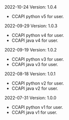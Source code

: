 2022-10-24 Version: 1.0.4
- CCAPI python v5 for user.

2022-09-29 Version: 1.0.3
- CCAPI python v4 for user.
- CCAPI java v4 for user.

2022-09-19 Version: 1.0.2
- CCAPI python v3 for user.
- CCAPI java v3 for user.

2022-08-18 Version: 1.0.1
- CCAPI python v2 for user.
- CCAPI java v2 for user.

2022-07-31 Version: 1.0.0
- CCAPI python v1 for user.
- CCAPI java v1 for user.


